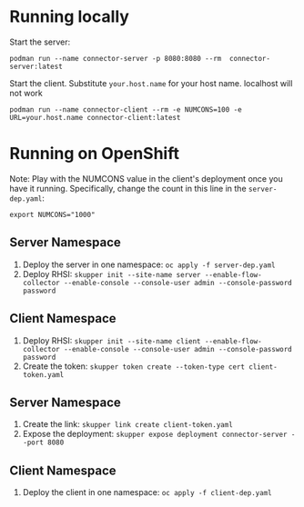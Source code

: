 # Running locally

Start the server:

`
podman run --name connector-server -p 8080:8080 --rm  connector-server:latest
`

Start the client. Substitute `your.host.name` for your host name. localhost will not work

`
podman run --name connector-client --rm -e NUMCONS=100 -e URL=your.host.name connector-client:latest
`

# Running on OpenShift
Note: Play with the NUMCONS value in the client's deployment once you have it running. Specifically, change the count in this line in the `server-dep.yaml`: 

`export NUMCONS="1000"`

## Server Namespace
1. Deploy the server in one namespace: `oc apply -f server-dep.yaml`
2. Deploy RHSI: `skupper init --site-name server --enable-flow-collector --enable-console --console-user admin --console-password password`

## Client Namespace
1. Deploy RHSI: `skupper init --site-name client --enable-flow-collector --enable-console --console-user admin --console-password password`
2. Create the token: `skupper token create --token-type cert client-token.yaml`

## Server Namespace
1. Create the link: `skupper link create client-token.yaml`
2. Expose the deployment: `skupper expose deployment connector-server --port 8080`

## Client Namespace
1. Deploy the client in one namespace: `oc apply -f client-dep.yaml`

